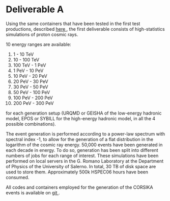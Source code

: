 # Deliverable A

Using the same containers that have been tested in the first test productions, described <a href = "benchsim/testprod"> here </a>, the first deliverable consists of high-statistics simulations of proton cosmic rays.

10 energy ranges are available:

1. 1 - 10 TeV
2. 10 - 100 TeV
3. 100 TeV - 1 PeV
4. 1 PeV - 10 PeV
5. 10 PeV - 20 PeV
6. 20 PeV - 30 PeV
7. 30 PeV - 50 PeV
8. 50 PeV - 100 PeV
9. 100 PeV - 200 PeV
10. 200 PeV - 300 PeV

for each generation setup (URQMD or GEISHA of the low-energy hadronic model, EPOS or SYBILL for the high-energy hadronic model, in all the 4 possible combinations).

The event generation is performed according to a power-law spectrum with spectral index -1, to allow for the generation of a flat distribution in the logarithm of the cosmic ray energy. 50,000 events have been generated in each decade in energy. To do so, generation has been split into different numbers of jobs for each range of interest. These simulations have been performed on local servers in the G. Romano Laboratory at the Department of Physics of the University of Salerno. In total, 30 TB of disk space are used to store them. Approximately 500k HSPEC06 hours have been consumed. 

All codes and containers employed for the generation of the CORSIKA events is available on <a href = "https://github.com/Gaias2-ICSC/corsikasim"> git </a>.

